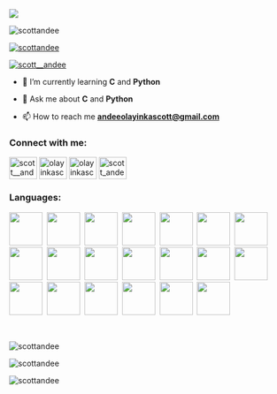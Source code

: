 <img align="center" src="https://i.imgur.com/D6wOadi.png">

<br>

<p align="left"> <img src="https://komarev.com/ghpvc/?username=scottandee&label=Profile%20views&color=0e75b6&style=flat" alt="scottandee" /> </p>


<p align="left"> <a href="https://github.com/ryo-ma/github-profile-trophy"><img src="https://github-profile-trophy.vercel.app/?username=scottandee" alt="scottandee" /></a> </p>
<p align="left"> <a href="https://twitter.com/scott__andee" target="blank"><img src="https://img.shields.io/twitter/follow/scott__andee?logo=twitter&style=for-the-badge" alt="scott__andee" /></a> </p>

- 🌱 I’m currently learning **C** and **Python**

- 💬 Ask me about **C** and **Python**

- 📫 How to reach me **andeeolayinkascott@gmail.com**

<h3 align="left">Connect with me:</h3>
<p align="left">
<a href="https://twitter.com/scott__andee" target="blank"><img align="center" src="https://raw.githubusercontent.com/rahuldkjain/github-profile-readme-generator/master/src/images/icons/Social/twitter.svg" alt="scott__andee" height="40" width="50" /></a>
<a href="https://www.linkedin.com/in/olayinkascott-andee/" target="blank"><img align="center" src="https://raw.githubusercontent.com/rahuldkjain/github-profile-readme-generator/master/src/images/icons/Social/linked-in-alt.svg" alt="olayinkascott andee" height="40" width="50" /></a>
<a href="https://fb.com/olayinkascottandee" target="blank"><img align="center" src="https://raw.githubusercontent.com/rahuldkjain/github-profile-readme-generator/master/src/images/icons/Social/facebook.svg" alt="olayinkascott andee" height="40" width="50" /></a>
<a href="https://www.instagram.com/scott__andee/" target="blank"><img align="center" src="https://raw.githubusercontent.com/rahuldkjain/github-profile-readme-generator/master/src/images/icons/Social/instagram.svg" alt="scott_andee" height="40" width="50" /></a>
</p>

<h3 align="left">Languages:</h3>
<p>
  <img width="60" height="60" src="https://cdn.jsdelivr.net/gh/devicons/devicon@latest/icons/linux/linux-original.svg" />&nbsp;
  <img width="60" height="60" src="https://cdn.jsdelivr.net/gh/devicons/devicon@latest/icons/git/git-original.svg" />&nbsp;
  <img width="60" height="60" src="https://cdn.jsdelivr.net/gh/devicons/devicon@latest/icons/bash/bash-original.svg" />&nbsp;
  <img width="60" height="60" src="https://cdn.jsdelivr.net/gh/devicons/devicon@latest/icons/c/c-original.svg" />&nbsp;
  <img width="60" height="60" src="https://cdn.jsdelivr.net/gh/devicons/devicon@latest/icons/python/python-original.svg" />&nbsp;
  <img width="60" height="60" src="https://cdn.jsdelivr.net/gh/devicons/devicon@latest/icons/flask/flask-original.svg" />&nbsp;
  <img width="60" height="60" src="https://cdn.jsdelivr.net/gh/devicons/devicon@latest/icons/nodejs/nodejs-original-wordmark.svg" />&nbsp;
  <img width="60" height="60" src="https://cdn.jsdelivr.net/gh/devicons/devicon@latest/icons/typescript/typescript-plain.svg" />&nbsp;
  <img width="60" height="60" src="https://cdn.jsdelivr.net/gh/devicons/devicon@latest/icons/express/express-original.svg" />&nbsp;
  <img width="60" height="60" src="https://cdn.jsdelivr.net/gh/devicons/devicon@latest/icons/nestjs/nestjs-original-wordmark.svg" />&nbsp;
  <img width="60" height="60" src="https://cdn.jsdelivr.net/gh/devicons/devicon@latest/icons/mongodb/mongodb-original-wordmark.svg" />&nbsp;
  <img width="60" height="60" src="https://cdn.jsdelivr.net/gh/devicons/devicon@latest/icons/mysql/mysql-original-wordmark.svg" />&nbsp;
  <img width="60" height="60" src="https://cdn.jsdelivr.net/gh/devicons/devicon@latest/icons/postgresql/postgresql-original-wordmark.svg" />&nbsp;
  <img width="60" height="60" src="https://cdn.jsdelivr.net/gh/devicons/devicon@latest/icons/redis/redis-original-wordmark.svg" />&nbsp;
  <img width="60" height="60" src="https://cdn.jsdelivr.net/gh/devicons/devicon@latest/icons/heroku/heroku-original.svg" />&nbsp;
  <img width="60" height="60" src="https://cdn.jsdelivr.net/gh/devicons/devicon@latest/icons/postman/postman-plain.svg" />&nbsp;
  <img width="60" height="60" src="https://cdn.jsdelivr.net/gh/devicons/devicon@latest/icons/javascript/javascript-original.svg" />&nbsp;
  <img width="60" height="60" src="https://cdn.jsdelivr.net/gh/devicons/devicon@latest/icons/css3/css3-original-wordmark.svg" />&nbsp;
  <img width="60" height="60" src="https://cdn.jsdelivr.net/gh/devicons/devicon@latest/icons/html5/html5-original-wordmark.svg" />&nbsp;
  <img width="60" height="60" src="https://cdn.jsdelivr.net/gh/devicons/devicon@latest/icons/bootstrap/bootstrap-original.svg" />&nbsp;
</p>
<br>
<p><img align="center" src="https://github-readme-stats.vercel.app/api/top-langs?username=scottandee&show_icons=true&locale=en&layout=compact" alt="scottandee" /></p>
<p><img align="center" src="https://github-readme-stats.vercel.app/api?username=scottandee&show_icons=true&locale=en" alt="scottandee" /></p>
<p><img align="center" src="https://github-readme-streak-stats.herokuapp.com/?user=scottandee&" alt="scottandee" /></p>

